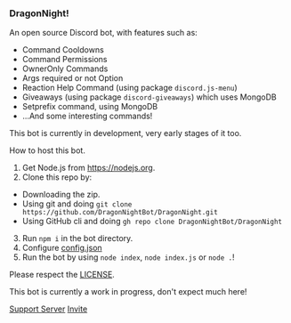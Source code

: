 ### DragonNight!
An open source Discord bot, with features such as:
* Command Cooldowns
* Command Permissions
* OwnerOnly Commands
* Args required or not Option
* Reaction Help Command (using package `discord.js-menu`)
* Giveaways (using package `discord-giveaways`) which uses MongoDB
* Setprefix command, using MongoDB
* ...And some interesting commands!

This bot is currently in development, very early stages of it too.

How to host this bot.

1. Get Node.js from https://nodejs.org.
2. Clone this repo by:
- Downloading the zip.
- Using git and doing `git clone https://github.com/DragonNightBot/DragonNight.git`
- Using GitHub cli and doing `gh repo clone DragonNightBot/DragonNight`
3. Run `npm i` in the bot directory.
4. Configure [config.json](https://github.com/DragonNightBot/DragonNight/blob/main/config.json)
5. Run the bot by using `node index`, `node index.js` or `node .`!

Please respect the [LICENSE](https://github.com/DragonNightBot/DragonNight/blob/main/LICENSE.md).

This bot is currently a work in progress, don't expect much here!

[Support Server](https://discord.gg/dNc3EvABCA)
[Invite](https://discord.com/oauth2/authorize?client_id=803169312827113483&permissions=8&scope=bot)
